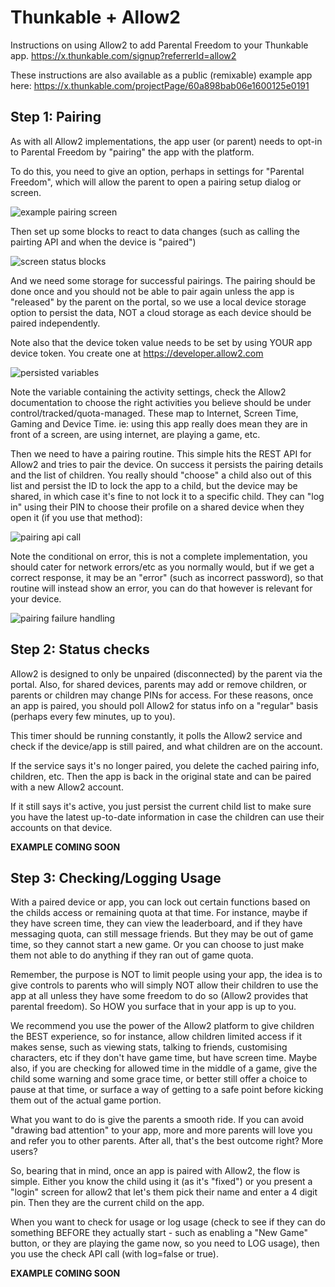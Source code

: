 # Thunkable + Allow2

Instructions on using Allow2 to add Parental Freedom to your Thunkable app. https://x.thunkable.com/signup?referrerId=allow2

These instructions are also available as a public (remixable) example app here: https://x.thunkable.com/projectPage/60a898bab06e1600125e0191

## Step 1: Pairing

As with all Allow2 implementations, the app user (or parent) needs to opt-in to Parental Freedom by "pairing" the app with the platform.

To do this, you need to give an option, perhaps in settings for "Parental Freedom", which will allow the parent to open a pairing setup dialog or screen.

![example pairing screen](./img/pairscreen.png)

Then set up some blocks to react to data changes (such as calling the pairting API and when the device is "paired")

![screen status blocks](./img/blocks-pairing.png)

And we need some storage for successful pairings. The pairing should be done once and you should not be able to pair again unless the app is "released" by the parent
on the portal, so we use a local device storage option to persist the data, NOT a cloud storage as each device should be paired independently.

Note also that the device token value needs to be set by using YOUR app device token. You create one at https://developer.allow2.com


![persisted variables](./img/blocks-allow2.png)

Note the variable containing the activity settings, check the Allow2 documentation to choose the right activities you believe should be under control/tracked/quota-managed.
These map to Internet, Screen Time, Gaming and Device Time. ie: using this app really does mean they are in front of a screen, are using internet, are playing a game, etc.

Then we need to have a pairing routine. This simple hits the REST API for Allow2 and tries to pair the device.
On success it persists the pairing details and the list of children. You really should "choose" a child also out of this list and persist the ID to lock the app to a child, but the device
may be shared, in which case it's fine to not lock it to a specific child. They can "log in" using their PIN to choose their profile on a shared device when they open it (if you use
that method):

![pairing api call](./img/api-pair.png)

Note the conditional on error, this is not a complete implementation, you should cater for network errors/etc as you normally would, but if we get a correct response, it may be an "error" (such as incorrect password), so that routine will instead show an error, you can do that however is relevant for your device.

![pairing failure handling](./img/api-pair-failure.png)

## Step 2: Status checks

Allow2 is designed to only be unpaired (disconnected) by the parent via the portal. Also, for shared devices, parents may add or remove children, or parents or children may change PINs for access. For these reasons, once an app is paired, you should poll Allow2 for status info on a "regular" basis (perhaps every few minutes, up to you).

This timer should be running constantly, it polls the Allow2 service and check if the device/app is still paired, and what children are on the account.

If the service says it's no longer paired, you delete the cached pairing info, children, etc. Then the app is back in the original state and can be paired with a new Allow2 account.

If it still says it's active, you just persist the current child list to make sure you have the latest up-to-date information in case the children can use their accounts on that device.

**EXAMPLE COMING SOON**

## Step 3: Checking/Logging Usage

With a paired device or app, you can lock out certain functions based on the childs access or remaining quota at that time. For instance, maybe if they have screen time, they can view the leaderboard, and if they have messaging quota, can still message friends. But they may be out of game time, so they cannot start a new game. Or you can choose to just make them not able to do anything if they ran out of game quota.

Remember, the purpose is NOT to limit people using your app, the idea is to give controls to parents who will simply NOT allow their children to use the app at all unless they have some freedom to do so (Allow2 provides that parental freedom). So HOW you surface that in your app is up to you.

We recommend you use the power of the Allow2 platform to give children the BEST experience, so for instance, allow children limited access if it makes sense, such as viewing stats, talking to friends, customising characters, etc if they don't have game time, but have screen time. Maybe also, if you are checking for allowed time in the middle of a game, give the child some warning and some grace time, or better still offer a choice to pause at that time, or surface a way of getting to a safe point before kicking them out of the actual game portion.

What you want to do is give the parents a smooth ride. If you can avoid "drawing bad attention" to your app, more and more parents will love you and refer you to other parents. After all, that's the best outcome right? More users?

So, bearing that in mind, once an app is paired with Allow2, the flow is simple. Either you know the child using it (as it's "fixed") or you present a "login" screen for allow2 that let's them pick their name and enter a 4 digit pin. Then they are the current child on the app.

When you want to check for usage or log usage (check to see if they can do something BEFORE they actually start - such as enabling a "New Game" button, or they are playing the game now, so you need to LOG usage), then you use the check API call (with log=false or true).

**EXAMPLE COMING SOON**
